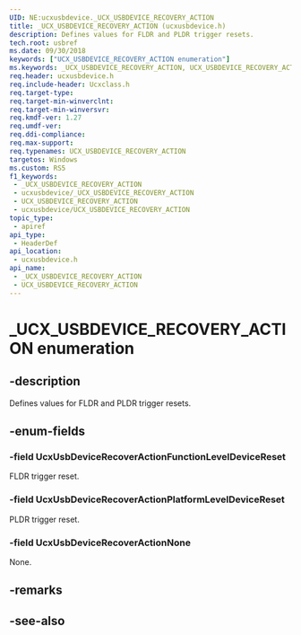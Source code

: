 ```yaml
---
UID: NE:ucxusbdevice._UCX_USBDEVICE_RECOVERY_ACTION
title: _UCX_USBDEVICE_RECOVERY_ACTION (ucxusbdevice.h)
description: Defines values for FLDR and PLDR trigger resets.
tech.root: usbref
ms.date: 09/30/2018
keywords: ["UCX_USBDEVICE_RECOVERY_ACTION enumeration"]
ms.keywords: _UCX_USBDEVICE_RECOVERY_ACTION, UCX_USBDEVICE_RECOVERY_ACTION,
req.header: ucxusbdevice.h
req.include-header: Ucxclass.h
req.target-type: 
req.target-min-winverclnt: 
req.target-min-winversvr: 
req.kmdf-ver: 1.27
req.umdf-ver: 
req.ddi-compliance: 
req.max-support: 
req.typenames: UCX_USBDEVICE_RECOVERY_ACTION
targetos: Windows
ms.custom: RS5
f1_keywords:
 - _UCX_USBDEVICE_RECOVERY_ACTION
 - ucxusbdevice/_UCX_USBDEVICE_RECOVERY_ACTION
 - UCX_USBDEVICE_RECOVERY_ACTION
 - ucxusbdevice/UCX_USBDEVICE_RECOVERY_ACTION
topic_type:
 - apiref
api_type:
 - HeaderDef
api_location:
 - ucxusbdevice.h
api_name:
 - _UCX_USBDEVICE_RECOVERY_ACTION
 - UCX_USBDEVICE_RECOVERY_ACTION
---
```


# _UCX_USBDEVICE_RECOVERY_ACTION enumeration


## -description

Defines values for FLDR and PLDR trigger resets.

## -enum-fields

### -field UcxUsbDeviceRecoverActionFunctionLevelDeviceReset 

FLDR trigger reset.

### -field UcxUsbDeviceRecoverActionPlatformLevelDeviceReset 

PLDR trigger reset.

### -field UcxUsbDeviceRecoverActionNone 

None.

## -remarks

## -see-also

